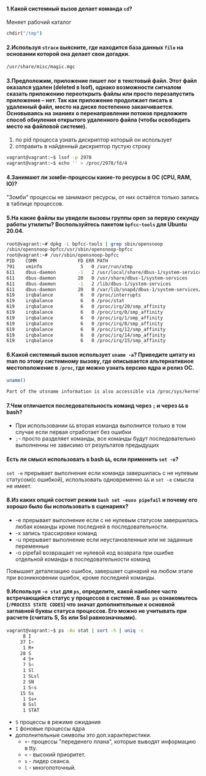 #### 1.Какой системный вызов делает команда `cd`?
Меняет рабочий каталог
```sh
chdir("/tmp")
```
#### 2.Используя `strace` выясните, где находится база данных `file` на основании которой она делает свои догадки.
```sh
/usr/share/misc/magic.mgc
```
#### 3.Предположим, приложение пишет лог в текстовый файл. Этот файл оказался удален (deleted в lsof), однако возможности сигналом сказать приложению переоткрыть файлы или просто перезапустить приложение – нет. Так как приложение продолжает писать в удаленный файл, место на диске постепенно заканчивается. Основываясь на знаниях о перенаправлении потоков предложите способ обнуления открытого удаленного файла (чтобы освободить место на файловой системе).
1. по pid процесса узнать дискриптор который он использует
2. отправить в найденный дискриптор пустую строку
```sh
vagrant@vagrant:~$ lsof -p 2978
vagrant@vagrant:~$ echo '' > /proc/2978/fd/4
```
#### 4.Занимают ли зомби-процессы какие-то ресурсы в ОС (CPU, RAM, IO)?
"Зомби" процессы не занимают ресурсы, от них остаётся только запись в таблице процессов.
#### 5.На какие файлы вы увидели вызовы группы open за первую секунду работы утилиты? Воспользуйтесь пакетом `bpfcc-tools` для Ubuntu 20.04.
```sh
root@vagrant:~# dpkg -L bpfcc-tools | grep sbin/opensnoop
/sbin/opensnoop-bpfcc/usr/sbin/opensnoop-bpfcc
root@vagrant:~# /usr/sbin/opensnoop-bpfcc
PID    COMM               FD ERR PATH
791    vminfo              5   0 /var/run/utmp
611    dbus-daemon        -1   2 /usr/local/share/dbus-1/system-services
611    dbus-daemon        20   0 /usr/share/dbus-1/system-services
611    dbus-daemon        -1   2 /lib/dbus-1/system-services
611    dbus-daemon        20   0 /var/lib/snapd/dbus-1/system-services/
619    irqbalance          6   0 /proc/interrupts
619    irqbalance          6   0 /proc/stat
619    irqbalance          6   0 /proc/irq/20/smp_affinity
619    irqbalance          6   0 /proc/irq/0/smp_affinity
619    irqbalance          6   0 /proc/irq/1/smp_affinity
619    irqbalance          6   0 /proc/irq/8/smp_affinity
619    irqbalance          6   0 /proc/irq/12/smp_affinity
619    irqbalance          6   0 /proc/irq/14/smp_affinity
619    irqbalance          6   0 /proc/irq/15/smp_affinity
```
#### 6.Какой системный вызов использует `uname -a`? Приведите цитату из man по этому системному вызову, где описывается альтернативное местоположение в `/proc`, где можно узнать версию ядра и релиз ОС.
```sh
uname()
```
```sh
Part of the utsname information is also accessible via /proc/sys/kernel/{ostype, hostname,  osrelease,  version,  domainname}.
```
#### 7.Чем отличается последовательность команд через `;` и через `&&` в bash? 
- При использовании `&&` вторая команда выполнится только в том случае если первая отработает без ошибки
- `;`- просто разделяет команды, все команды будут последовательно выполненны не зависимо от результатов предыдущих

#### Есть ли смысл использовать в bash `&&`, если применить `set -e`?
`set -e` прерывает выполнение если команда завершилась с не нулевым статусом(с ошибкой), использовать одновременно `&&` и `set -e` смысла не имеет.
#### 8.Из каких опций состоит режим `bash set -euxo pipefail` и почему его хорошо было бы использовать в сценариях?
- -e прерывает выполнение если с не нулевым статусом завершилась любая команды кроме последней в последовательности. 
- -x запись трассировки команд 
- -u прерывает выполнение если неустановленные или не заданные переменные
- -o pipefail возвращает не нулевой код возврата при ошибке отдельной команды в последовательности команд

Повышает деталезацию ошибок, завершает сценарий на любом этапе при возникновении ошибок, кроме последней команды.
#### 9.Используя `-o stat` для `ps`, определите, какой наиболее часто встречающийся статус у процессов в системе. В `man ps` ознакомьтесь (`/PROCESS STATE CODES`) что значат дополнительные к основной заглавной буквы статуса процессов. Его можно не учитывать при расчете (считать S, Ss или Ssl равнозначными).
```sh
vagrant@vagrant:~$ ps -Ao stat | sort -h | uniq -c
      8 I
     37 I<
      1 R+
     28 S
      4 S+
      7 S<
      1 Sl
      1 SLsl
      2 SN
      1 S<s
     15 Ss
      1 Ss+
      8 Ssl
      1 STAT
```
- `S` процессы в режиме ожидания
- `I` фоновые процессы ядра
- дополнительные символы это доп.характеристики.
     + `+`- процессы "переденего плана", которые выводят информацию в tty.
     + `<` - высокий приоритет.
     + `s` - лидер сеанса.
     + `l` - многопоточный.
